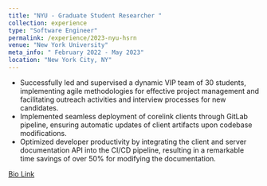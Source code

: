 ```yaml
---
title: "NYU - Graduate Student Researcher "
collection: experience
type: "Software Engineer"
permalink: /experience/2023-nyu-hsrn
venue: "New York University"
meta_info: " February 2022 - May 2023"
location: "New York City, NY"
---
```


- Successfully led and supervised a dynamic VIP team of 30 students, implementing agile methodologies for effective project
management and facilitating outreach activities and interview processes for new candidates.
- Implemented seamless deployment of corelink clients through GitLab pipeline, ensuring automatic updates of client artifacts
upon codebase modifications.
- Optimized developer productivity by integrating the client and server documentation API into the CI/CD pipeline, resulting in
a remarkable time savings of over 50% for modifying the documentation.

[Bio Link](https://vip.hsrn.nyu.edu/2023/04/02/sidharth-shyamsukha.html)